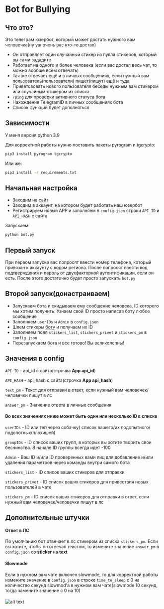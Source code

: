 # Bot for Bullying
## Что это?
Это телеграм юзербот, который может достать нужного вам человечка(ну уж очень вас кто-то достал)
- Он отправляет один случайный стикер из пулла стикеров, который вы сами зададите
- Работает на одного и более человека (если вас достал весь чат, то можно вообще всем отвечать)
- Так же отвечает ещё и в личных сообщениях, если нужный вам пользователь(пользователи) пишет(пишут) ещё и туда
- Приветсвовать нового пользователя беседы нужным вам стикером или случайным стикером из списка
- `/ping` для проверки активного статуса бота
- Нахождения TelegramID в личных сообщениях бота
- Список функций будет дополняться
## Зависимости
У меня версия python 3.9

Для корректной работы нужно поставить пакеты pyrogram и tgcrypto:
``` bash
pip3 install pyrogram tgcrypto
```
Или же:
``` bash
pip3 install -r requirements.txt
```

## Начальная настройка
- Заходим на [сайт](https://my.telegram.org)
- Заходим в аккаунт, на котором будет работать наш юзербот
- Регистрируем новый APP и заполняем в `config.json` строки `API_ID` и `API_HASH` с сайта

Запускаем:
``` bash 
python bot.py
```
## Первый запуск
При первом запуске вас попросят ввести номер телефона, который привязан к аккаунту с кодом региона. 
После попросят ввести код подтверждения и пароль от двухфакторной аутентификации, если он есть.
После этого достаточно будет просто запускать `bot.py`

## Второй запуск(донастраиваем)
- Запускаем бота и скидываем ему сообщение человека, ID которого мы хотим получить. Узнаем свой ID просто написав боту любое сообщение
- Заполняем `userIDs` и `Admin` в `config.json`
- Шлем стикеры [боту](https://t.me/idstickerbot) и получаем их ID
- Заполняем поля `stickers_list`, `stickers_privet` и `stickers_pm` в `config.json`
- Перезапускаем бота и все готово! Вы великолепны!

## Значения в config
`API_ID` - api_id с сайта(строчка **App api_id**)

`API_HASH` - api_hash с сайта(строчка **App api_hash**)

`text_pm` - Текст для отправки в ответ, если нужный вам человечек/человечки пишут в лс

`answer_pm` - Значение ответа в личные сообщения

#### Во всех значениях ниже может быть один или несколько ID в списке
`userIDs` - ID или тег(через собачку) список вашего/их подопытного/подопотных(плохишей)

`groupIDs` - ID список ваших групп, в которых вы хотите творить свои бесчинства. В начале ID группы всегда идет -100

`Admin` - Ваш ID и/или ID проверенных вами лиц для добавление и/или удаления параметров через команды внутри самого бота

`stickers_list` - ID список ваших стикеров для отправки

`stickers_privet` - ID список ваших стикеров для привествия новых пользователей в чате

`stickers_pm` - ID список ваших стикеров для отправки в ответ, если нужный вам человечек/человечки пишут в лс

## Дополнительные штучки
#### Ответ в ЛС
По умолчанию бот отвечает в лс стикером из списка `stickers_pm`. Если вы хотите, чтобы он отвечал текстом, то измените 
значение `answer_pm` в `config.json` со **sticker** на **text**
#### Slowmode
Если в нужном вам чате включен slowmode, то для корректной работы измените значение в `config.json` в строке
 `time_to_sleep` с 0 на количество секунд slowmod'а в нужном вам чате(slowmode 10 секунд, 
 тогда замените значение с 0 на 10)
####
![alt text](https://klike.net/uploads/posts/2018-11/1541059832_10.jpg)